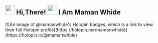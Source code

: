 <h2> <img src="https://user-images.githubusercontent.com/65858180/137293079-2440dbff-e887-4b1d-802c-49d49dcfd664.gif" width="30" /> Hi,There! <img src="https://user-images.githubusercontent.com/65858180/137293369-94c631b6-8a17-4256-927a-070da186734c.gif" width="30" /> I Am Maman Whide </h2>

<div data-iframe-width="150" data-iframe-height="270" data-share-badge-id="6952a565-3e66-4ea5-97f5-a7c1bd16613e" data-share-badge-host="https://www.credly.com"></div><script type="text/javascript" async src="//cdn.credly.com/assets/utilities/embed.js"></script>
[![An image of @mamanwhide's Holopin badges, which is a link to view their full Holopin profile](https://holopin.me/mamanwhide)](https://holopin.io/@mamanwhide)
